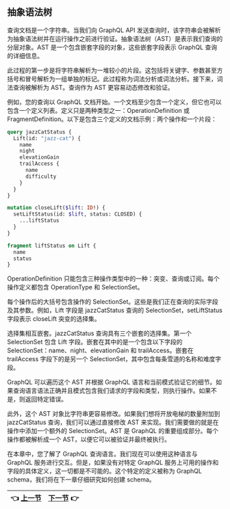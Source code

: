 ## 抽象语法树

查询文档是一个字符串。当我们向 GraphQL API 发送查询时，该字符串会被解析为抽象语法树并在运行操作之前进行验证。抽象语法树（AST）是表示我们查询的分层对象。AST 是一个包含嵌套字段的对象，这些嵌套字段表示 GraphQL 查询的详细信息。

此过程的第一步是将字符串解析为一堆较小的片段。这包括将关键字、参数甚至方括号和冒号解析为一组单独的标记。此过程称为词法分析或词法分析。接下来，词法查询被解析为 AST。查询作为 AST 更容易动态修改和验证。
 
例如，您的查询以 GraphQL 文档开始。一个文档至少包含一个定义，但它也可以包含一个定义列表。定义只是两种类型之一：OperationDefinition 或 FragmentDefinition。以下是包含三个定义的文档示例：两个操作和一个片段：

``` graphql
query jazzCatStatus {
  Lift(id: "jazz-cat") {
    name
    night
    elevationGain
    trailAccess {
      name
      difficulty
    }
  }
}

mutation closeLift($lift: ID!) {
  setLiftStatus(id: $lift, status: CLOSED) {
    ...liftStatus
  }
}

fragment liftStatus on Lift {
  name
  status
}
```
OperationDefinition 只能包含三种操作类型中的一种：突变、查询或订阅。每个操作定义都包含 OperationType 和 SelectionSet。

每个操作后的大括号包含操作的 SelectionSet。这些是我们正在查询的实际字段及其参数。例如，Lift 字段是 jazzCatStatus 查询的 SelectionSet，setLiftStatus 字段表示 closeLift 突变的选择集。

选择集相互嵌套。jazzCatStatus 查询具有三个嵌套的选择集。第一个 SelectionSet 包含 Lift 字段。嵌套在其中的是一个包含以下字段的 SelectionSet：name、night、elevationGain 和 trailAccess。嵌套在 trailAccess 字段下的是另一个 SelectionSet，其中包含每条雪道的名称和难度字段。

GraphQL 可以遍历这个 AST 并根据 GraphQL 语言和当前模式验证它的细节。如果查询语言语法正确并且模式包含我们请求的字段和类型，则执行操作。如果不是，则返回特定错误。

此外，这个 AST 对象比字符串更容易修改。如果我们想将开放电梯的数量附加到 jazzCatStatus 查询，我们可以通过直接修改 AST 来实现。我们需要做的就是在操作中添加一个额外的 SelectionSet。AST 是 GraphQL 的重要组成部分。每个操作都被解析成一个 AST，以便它可以被验证并最终被执行。

在本章中，您了解了 GraphQL 查询语言。我们现在可以使用这种语言与 GraphQL 服务进行交互。但是，如果没有对特定 GraphQL 服务上可用的操作和字段的具体定义，这一切都是不可能的。这个特定的定义被称为 GraphQL schema，我们将在下一章仔细研究如何创建 schema。

| :point_left: [上一节](/ch03_05.md) | [下一节](/ch04_00.md) :point_right: |
| - | - |
